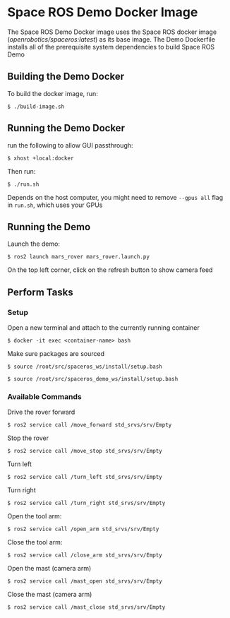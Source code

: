 # Space ROS Demo Docker Image

The Space ROS Demo Docker image uses the Space ROS docker image (*openrobotics/spaceros:latest*) as its base image. The Demo Dockerfile installs all of the prerequisite system dependencies to build Space ROS Demo

## Building the Demo Docker

To build the docker image, run:

```
$ ./build-image.sh
```

## Running the Demo Docker

run the following to allow GUI passthrough:
```
$ xhost +local:docker
```

Then run:
```
$ ./run.sh
```

Depends on the host computer, you might need to remove ```--gpus all``` flag in ```run.sh```, which uses your GPUs

## Running the Demo

Launch the demo:
```
$ ros2 launch mars_rover mars_rover.launch.py
```

On the top left corner, click on the refresh button to show camera feed

## Perform Tasks

### Setup

Open a new terminal and attach to the currently running container

```
$ docker -it exec <container-name> bash
```

Make sure packages are sourced

```
$ source /root/src/spaceros_ws/install/setup.bash
```

```
$ source /root/src/spaceros_demo_ws/install/setup.bash
```

### Available Commands

Drive the rover forward

```
$ ros2 service call /move_forward std_srvs/srv/Empty 
```

Stop the rover

```
$ ros2 service call /move_stop std_srvs/srv/Empty 
```

Turn left

```
$ ros2 service call /turn_left std_srvs/srv/Empty 
```

Turn right

```
$ ros2 service call /turn_right std_srvs/srv/Empty 
```

Open the tool arm:

```
$ ros2 service call /open_arm std_srvs/srv/Empty 
```

Close the tool arm:

```
$ ros2 service call /close_arm std_srvs/srv/Empty 
```

Open the mast (camera arm)

```
$ ros2 service call /mast_open std_srvs/srv/Empty 
```

Close the mast (camera arm)

```
$ ros2 service call /mast_close std_srvs/srv/Empty 
```


